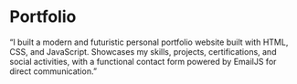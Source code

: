 # Portfolio
“I built a modern and futuristic personal portfolio website built with HTML, CSS, and JavaScript. Showcases my skills, projects, certifications, and social activities, with a functional contact form powered by EmailJS for direct communication.”
